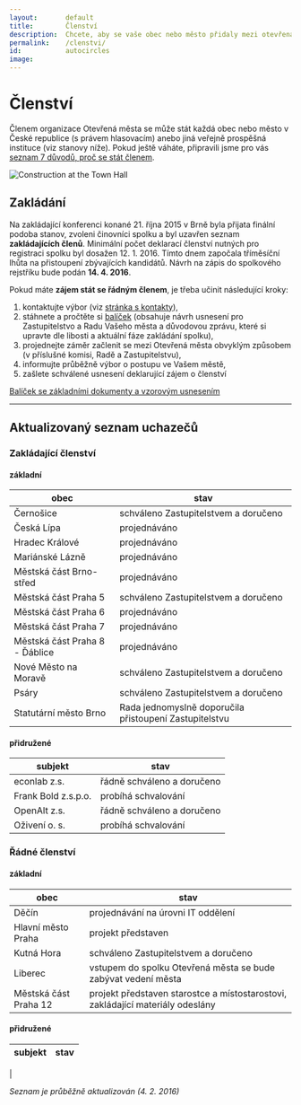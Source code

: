 ```yaml
---
layout:       default
title:        Členství
description:  Chcete, aby se vaše obec nebo město přidaly mezi otevřená města?
permalink:    /clenstvi/
id:           autocircles
image:
---
```


# Členství
Členem organizace Otevřená města se může stát každá obec nebo město v České republice (s právem hlasovacím) anebo jiná veřejně prospěšná instituce (viz stanovy níže). Pokud ještě váháte, připravili jsme pro vás [seznam 7 důvodů, proč se stát členem](/clenstvi/motivace/).


![Construction at the Town Hall](/media/thumbnails/construction.jpg)

## Zakládání

Na zakládající konferenci konané 21. října 2015 v Brně byla přijata finální podoba stanov, zvoleni činovníci spolku a byl uzavřen seznam **zakládajících členů**. Minimální počet deklarací členství nutných pro registraci spolku byl dosažen 12. 1. 2016. Tímto dnem započala tříměsíční lhůta na přistoupení zbývajících kandidátů. Návrh na zápis do spolkového rejstříku bude podán **14. 4. 2016**.

Pokud máte **zájem stát se řádným členem**, je třeba učinit následující kroky:

1. kontaktujte výbor (viz [stránka s kontakty](/kontakty/)),
2. stáhnete a pročtěte si [balíček](/balicek/) (obsahuje návrh usnesení pro Zastupitelstvo a Radu Vašeho města a důvodovou zprávu, které si upravte dle libosti a aktuální fáze zakládání spolku),
3. projednejte záměr začlenit se mezi Otevřená města obvyklým způsobem (v příslušné komisi, Radě a Zastupitelstvu),
4. informujte průběžně výbor o postupu ve Vašem městě,
5. zašlete schválené usnesení deklarující zájem o členství

<a href="/balicek/" class="button expand success">Balíček se základními dokumenty a vzorovým usnesením</a>

----

## Aktualizovaný seznam uchazečů

### Zakládající členství

#### základní

obec | stav
--- | ---
Černošice | schváleno Zastupitelstvem a doručeno
Česká Lípa | projednáváno
Hradec Králové | projednáváno
Mariánské Lázně | projednáváno
Městská část Brno-střed | projednáváno
Městská část Praha 5 | schváleno Zastupitelstvem a doručeno
Městská část Praha 6 | projednáváno
Městská část Praha 7 | projednáváno
Městská část Praha 8 - Ďáblice | projednáváno
Nové Město na Moravě | schváleno Zastupitelstvem a doručeno
Psáry | schváleno Zastupitelstvem a doručeno
Statutární město Brno | Rada jednomyslně doporučila přistoupení Zastupitelstvu

#### přidružené

subjekt | stav
--- | ---
econlab z.s. | řádně schváleno a doručeno
Frank Bold z.s.p.o. | probíhá schvalování
OpenAlt z.s. | řádně schváleno a doručeno
Oživení o. s. | probíhá schvalování

### Řádné členství

#### základní

obec | stav
--- | ---
Děčín | projednávání na úrovni IT oddělení
Hlavní město Praha | projekt představen
Kutná Hora | schváleno Zastupitelstvem a doručeno
Liberec | vstupem do spolku Otevřená města se bude zabývat vedení města
Městská část Praha 12 | projekt představen starostce a místostarostovi, zakládající materiály odeslány

#### přidružené

subjekt | stav
--- | ---
 | 

*Seznam je průběžně aktualizován (4. 2. 2016)*
